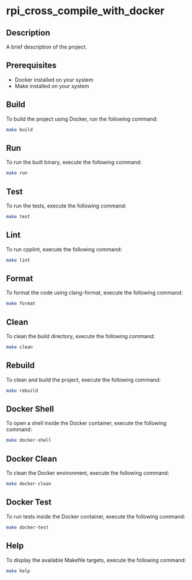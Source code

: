 # rpi_cross_compile_with_docker

## Description

A brief description of the project.

## Prerequisites

- Docker installed on your system
- Make installed on your system

## Build

To build the project using Docker, run the following command:

```sh
make build
```

## Run

To run the built binary, execute the following command:

```sh
make run
```

## Test

To run the tests, execute the following command:

```sh
make test
```

## Lint

To run cpplint, execute the following command:

```sh
make lint
```

## Format

To format the code using clang-format, execute the following command:

```sh
make format
```

## Clean

To clean the build directory, execute the following command:

```sh
make clean
```

## Rebuild

To clean and build the project, execute the following command:

```sh
make rebuild
```

## Docker Shell

To open a shell inside the Docker container, execute the following command:

```sh
make docker-shell
```

## Docker Clean

To clean the Docker environment, execute the following command:

```sh
make docker-clean
```

## Docker Test

To run tests inside the Docker container, execute the following command:

```sh
make docker-test
```

## Help

To display the available Makefile targets, execute the following command:

```sh
make help
```
